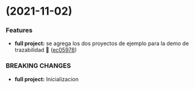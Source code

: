 #  (2021-11-02)


### Features

* **full project:** se agrega los dos proyectos de ejemplo para la demo de trazabilidad 🚀 ([ec05978](https://github.com/GuillermoKessler/tech-talk-trazabilidad/commit/ec05978c502f7d95829ba3a88c91c22d8bb7584f))


### BREAKING CHANGES

* **full project:** Inicializacion



